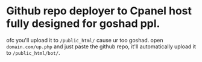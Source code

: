 # Github repo deployer to Cpanel host fully designed for goshad ppl.

ofc you'll upload it to `/public_html/` cause ur too goshad.
open `domain.com/up.php` and just paste the github repo, it'll automatically upload it to `/public_html/bot/`.
